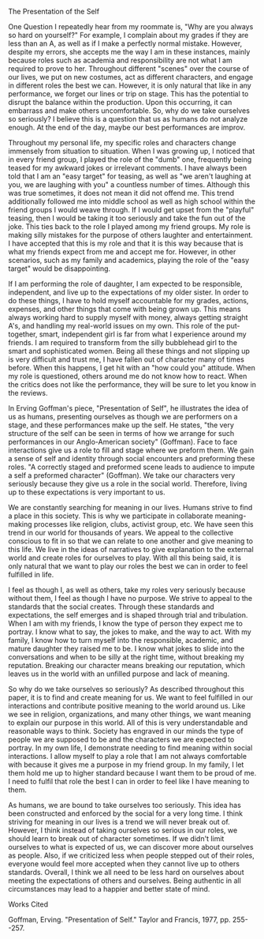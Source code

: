 The Presentation of the Self

One Question I repeatedly hear from my roommate is, "Why are you always
so hard on yourself?" For example, I complain about my grades if they
are less than an A, as well as if I make a perfectly normal mistake.
However, despite my errors, she accepts me the way I am in these
instances, mainly because roles such as academia and responsibility are
not what I am required to prove to her. Throughout different "scenes"
over the course of our lives, we put on new costumes, act as different
characters, and engage in different roles the best we can. However, it
is only natural that like in any performance, we forget our lines or
trip on stage. This has the potential to disrupt the balance within the
production. Upon this occurring, it can embarrass and make others
uncomfortable. So, why do we take ourselves so seriously? I believe this
is a question that us as humans do not analyze enough. At the end of the
day, maybe our best performances are improv.

Throughout my personal life, my specific roles and characters change
immensely from situation to situation. When I was growing up, I noticed
that in every friend group, I played the role of the "dumb" one,
frequently being teased for my awkward jokes or irrelevant comments. I
have always been told that I am an "easy target" for teasing, as well as
"we aren't laughing at you, we are laughing with you" a countless number
of times. Although this was true sometimes, it does not mean it did not
offend me. This trend additionally followed me into middle school as
well as high school within the friend groups I would weave through. If I
would get upset from the "playful" teasing, then I would be taking it
too seriously and take the fun out of the joke. This ties back to the
role I played among my friend groups. My role is making silly mistakes
for the purpose of others laughter and entertainment. I have accepted
that this is my role and that it is this way because that is what my
friends expect from me and accept me for. However, in other scenarios,
such as my family and academics, playing the role of the "easy target"
would be disappointing.

If I am performing the role of daughter, I am expected to be
responsible, independent, and live up to the expectations of my older
sister. In order to do these things, I have to hold myself accountable
for my grades, actions, expenses, and other things that come with being
grown up. This means always working hard to supply myself with money,
always getting straight A's, and handling my real-world issues on my
own. This role of the put-together, smart, independent girl is far from
what I experience around my friends. I am required to transform from the
silly bubblehead girl to the smart and sophisticated women. Being all
these things and not slipping up is very difficult and trust me, I have
fallen out of character many of times before. When this happens, I get
hit with an "how could you" attitude. When my role is questioned, others
around me do not know how to react. When the critics does not like the
performance, they will be sure to let you know in the reviews.

In Erving Goffman's piece, "Presentation of Self", he illustrates the
idea of us as humans, presenting ourselves as though we are performers
on a stage, and these performances make up the self. He states, "the
very structure of the self can be seen in terms of how we arrange for
such performances in our Anglo-American society" (Goffman). Face to face
interactions give us a role to fill and stage where we preform them. We
gain a sense of self and identity through social encounters and
preforming these roles. "A correctly staged and preformed scene leads to
audience to impute a self a preformed character" (Goffman). We take our
characters very seriously because they give us a role in the social
world. Therefore, living up to these expectations is very important to
us.

We are constantly searching for meaning in our lives. Humans strive to
find a place in this society. This is why we participate in collaborate
meaning-making processes like religion, clubs, activist group, etc. We
have seen this trend in our world for thousands of years. We appeal to
the collective conscious to fit in so that we can relate to one another
and give meaning to this life. We live in the ideas of narratives to
give explanation to the external world and create roles for ourselves to
play. With all this being said, it is only natural that we want to play
our roles the best we can in order to feel fulfilled in life.

I feel as though I, as well as others, take my roles very seriously
because without them, I feel as though I have no purpose. We strive to
appeal to the standards that the social creates. Through these standards
and expectations, the self emerges and is shaped through trial and
tribulation. When I am with my friends, I know the type of person they
expect me to portray. I know what to say, the jokes to make, and the way
to act. With my family, I know how to turn myself into the responsible,
academic, and mature daughter they raised me to be. I know what jokes to
slide into the conversations and when to be silly at the right time,
without breaking my reputation. Breaking our character means breaking
our reputation, which leaves us in the world with an unfilled purpose
and lack of meaning.

So why do we take ourselves so seriously? As described throughout this
paper, it is to find and create meaning for us. We want to feel
fulfilled in our interactions and contribute positive meaning to the
world around us. Like we see in religion, organizations, and many other
things, we want meaning to explain our purpose in this world. All of
this is very understandable and reasonable ways to think. Society has
engraved in our minds the type of people we are supposed to be and the
characters we are expected to portray. In my own life, I demonstrate
needing to find meaning within social interactions. I allow myself to
play a role that I am not always comfortable with because it gives me a
purpose in my friend group. In my family, I let them hold me up to
higher standard because I want them to be proud of me. I need to fulfil
that role the best I can in order to feel like I have meaning to them.

As humans, we are bound to take ourselves too seriously. This idea has
been constructed and enforced by the social for a very long time. I
think striving for meaning in our lives is a trend we will never break
out of. However, I think instead of taking ourselves so serious in our
roles, we should learn to break out of character sometimes. If we didn't
limit ourselves to what is expected of us, we can discover more about
ourselves as people. Also, if we criticized less when people stepped out
of their roles, everyone would feel more accepted when they cannot live
up to others standards. Overall, I think we all need to be less hard on
ourselves about meeting the expectations of others and ourselves. Being
authentic in all circumstances may lead to a happier and better state of
mind.

Works Cited

Goffman, Erving. "Presentation of Self." Taylor and Francis, 1977, pp.
255--257.

